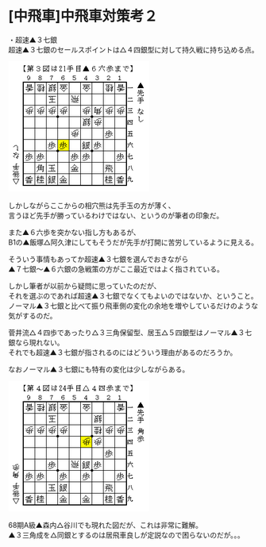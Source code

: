 # [中飛車]中飛車対策考２  

・超速▲３七銀  
超速▲３七銀のセールスポイントは△４四銀型に対して持久戦に持ち込める点。  

![](images/20130327033133.png)  

しかしながらここからの相穴熊は先手玉の方が薄く、  
言うほど先手が勝っているわけではない、というのが筆者の印象だ。  

また▲６六歩を突かない指し方もあるが、  
B1の▲飯塚△阿久津にしてもそうだが先手が打開に苦労しているように見える。  

そういう事情もあってか超速▲３七銀を選んでおきながら  
▲７七銀～▲６六銀の急戦策の方がここ最近ではよく指されている。  

しかし筆者が以前から疑問に思っていたのだが、  
それを選ぶのであれば超速▲３七銀でなくてもよいのではないか、ということ。  
ノーマル▲３七銀と比べて振り飛車側の変化の余地を増やしているだけのような気がするのだ。  

菅井流△４四歩であったり△３三角保留型、居玉△５四銀型はノーマル▲３七銀なら現れない。  
それでも超速▲３七銀が指されるのにはどういう理由があるのだろうか。  


なおノーマル▲３七銀にも特有の変化は少しながらある。  

![](images/20130327035341.png)  

68期A級▲森内△谷川でも現れた図だが、これは非常に難解。  
▲３三角成を△同銀とするのは居飛車良しが定説なので困らないのだが。。。  
